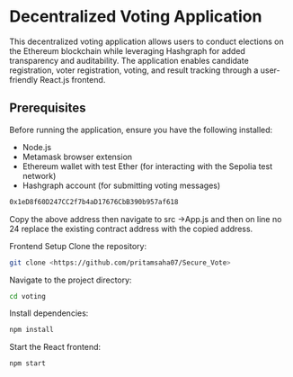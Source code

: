 # Decentralized Voting Application

This decentralized voting application allows users to conduct elections on the Ethereum blockchain while leveraging Hashgraph for added transparency and auditability. The application enables candidate registration, voter registration, voting, and result tracking through a user-friendly React.js frontend.

## Prerequisites

Before running the application, ensure you have the following installed:

- Node.js
- Metamask browser extension
- Ethereum wallet with test Ether (for interacting with the Sepolia test network)
- Hashgraph account (for submitting voting messages)


```bash
0x1eD8f60D247CC2f7b4aD17676CbB390b957af618
```
Copy the above address then navigate to src ->App.js and then on line no 24 replace the existing contract address with the copied address.


Frontend Setup
Clone the repository:
```bash
git clone <https://github.com/pritamsaha07/Secure_Vote>
```
Navigate to the project directory:
```bash
cd voting
```
Install dependencies:
```bash
npm install
```
Start the React frontend:
```bash
npm start
```
